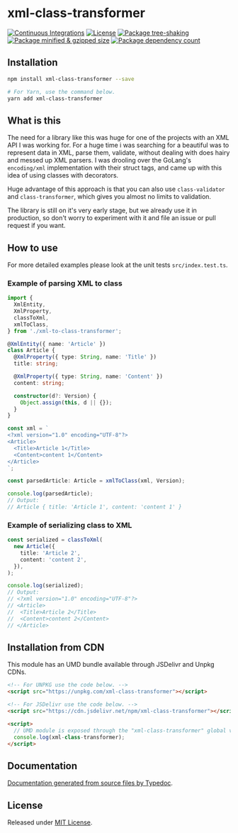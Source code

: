 # xml-class-transformer

[![Continuous Integrations](https://github.com/Edgar-P-Yan/xml-class-transformer/actions/workflows/continuous-integrations.yaml/badge.svg?branch=main)](https://github.com/Edgar-P-Yan/xml-class-transformer/actions/workflows/continuous-integrations.yaml)
[![License](https://badgen.net/github/license/Edgar-P-Yan/xml-class-transformer)](./LICENSE)
[![Package tree-shaking](https://badgen.net/bundlephobia/tree-shaking/xml-class-transformer)](https://bundlephobia.com/package/xml-class-transformer)
[![Package minified & gzipped size](https://badgen.net/bundlephobia/minzip/xml-class-transformer)](https://bundlephobia.com/package/xml-class-transformer)
[![Package dependency count](https://badgen.net/bundlephobia/dependency-count/reactxml-class-transformer)](https://bundlephobia.com/package/xml-class-transformer)

## Installation

```sh
npm install xml-class-transformer --save

# For Yarn, use the command below.
yarn add xml-class-transformer
```

## What is this

The need for a library like this was huge for one of the projects with an XML API I was working for. For a huge time i was searching for a beautiful was to represent data in XML, parse them, validate, without dealing with does hairy and messed up XML parsers. I was drooling over the GoLang's `encoding/xml` implementation with their struct tags, and came up with this idea of using classes with decorators.

Huge advantage of this approach is that you can also use `class-validator` and `class-transformer`, which gives you almost no limits to validation.

The library is still on it's very early stage, but we already use it in production, so don't worry to experiment with it and file an issue or pull request if you want.

## How to use

For more detailed examples please look at the unit tests `src/index.test.ts`.

### Example of parsing XML to class

```typescript
import {
  XmlEntity,
  XmlProperty,
  classToXml,
  xmlToClass,
} from './xml-to-class-transformer';

@XmlEntity({ name: 'Article' })
class Article {
  @XmlProperty({ type: String, name: 'Title' })
  title: string;

  @XmlProperty({ type: String, name: 'Content' })
  content: string;

  constructor(d?: Version) {
    Object.assign(this, d || {});
  }
}

const xml = `
<?xml version="1.0" encoding="UTF-8"?>
<Article>
  <Title>Article 1</Title>
  <Content>content 1</Content>
</Article>
`;

const parsedArticle: Article = xmlToClass(xml, Version);

console.log(parsedArticle);
// Output:
// Article { title: 'Article 1', content: 'content 1' }
```

### Example of serializing class to XML

```ts
const serialized = classToXml(
  new Article({
    title: 'Article 2',
    content: 'content 2',
  }),
);

console.log(serialized);
// Output:
// <?xml version="1.0" encoding="UTF-8"?>
// <Article>
//  <Title>Article 2</Title>
//  <Content>content 2</Content>
// </Article>
```

## Installation from CDN

This module has an UMD bundle available through JSDelivr and Unpkg CDNs.

```html
<!-- For UNPKG use the code below. -->
<script src="https://unpkg.com/xml-class-transformer"></script>

<!-- For JSDelivr use the code below. -->
<script src="https://cdn.jsdelivr.net/npm/xml-class-transformer"></script>

<script>
  // UMD module is exposed through the "xml-class-transformer" global variable.
  console.log(xml-class-transformer);
</script>
```

## Documentation

[Documentation generated from source files by Typedoc](./docs/README.md).

## License

Released under [MIT License](./LICENSE).
